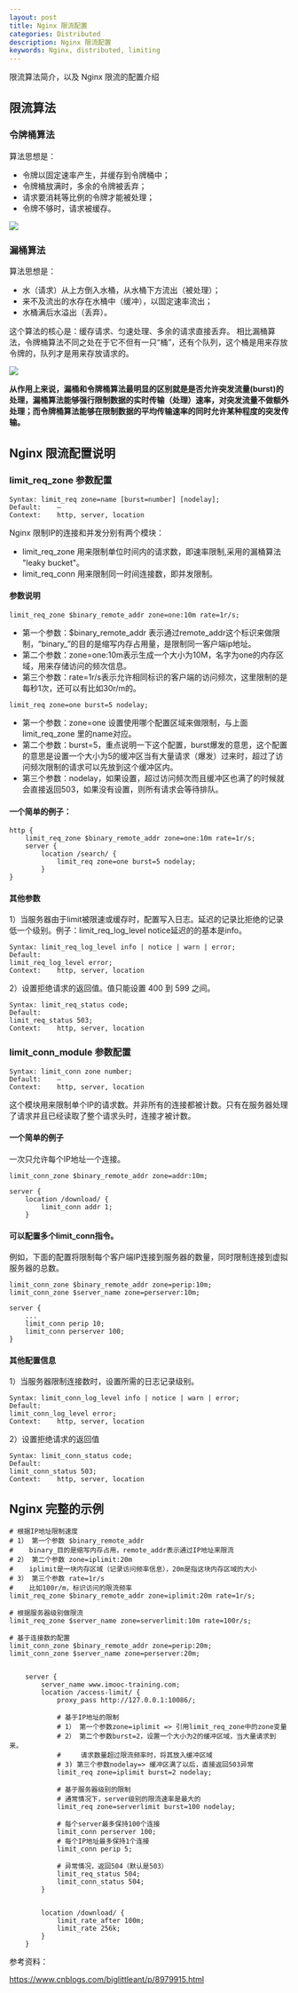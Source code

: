 ```yaml
---
layout: post
title: Nginx 限流配置
categories: Distributed
description: Nginx 限流配置
keywords: Nginx, distributed, limiting
---
```


限流算法简介，以及 Nginx 限流的配置介绍

## 限流算法

### 令牌桶算法

算法思想是：

- 令牌以固定速率产生，并缓存到令牌桶中；
- 令牌桶放满时，多余的令牌被丢弃；
- 请求要消耗等比例的令牌才能被处理；
- 令牌不够时，请求被缓存。

![](/images/posts/distributed/令牌桶算法1.png)


### 漏桶算法

算法思想是：

- 水（请求）从上方倒入水桶，从水桶下方流出（被处理）；
- 来不及流出的水存在水桶中（缓冲），以固定速率流出；
- 水桶满后水溢出（丢弃）。

这个算法的核心是：缓存请求、匀速处理、多余的请求直接丢弃。
相比漏桶算法，令牌桶算法不同之处在于它不但有一只“桶”，还有个队列，这个桶是用来存放令牌的，队列才是用来存放请求的。

![](/images/posts/distributed/漏桶算法1.png)


**从作用上来说，漏桶和令牌桶算法最明显的区别就是是否允许突发流量(burst)的处理，漏桶算法能够强行限制数据的实时传输（处理）速率，对突发流量不做额外处理；而令牌桶算法能够在限制数据的平均传输速率的同时允许某种程度的突发传输。**



## Nginx 限流配置说明

### limit_req_zone 参数配置

```
Syntax:	limit_req zone=name [burst=number] [nodelay];
Default:	—
Context:	http, server, location
```

Nginx 限制IP的连接和并发分别有两个模块：
- limit_req_zone 用来限制单位时间内的请求数，即速率限制,采用的漏桶算法 "leaky bucket"。
- limit_req_conn 用来限制同一时间连接数，即并发限制。

#### 参数说明
```
limit_req_zone $binary_remote_addr zone=one:10m rate=1r/s;
```
- 第一个参数：$binary_remote_addr 表示通过remote_addr这个标识来做限制，“binary_”的目的是缩写内存占用量，是限制同一客户端ip地址。
- 第二个参数：zone=one:10m表示生成一个大小为10M，名字为one的内存区域，用来存储访问的频次信息。
- 第三个参数：rate=1r/s表示允许相同标识的客户端的访问频次，这里限制的是每秒1次，还可以有比如30r/m的。


```
limit_req zone=one burst=5 nodelay;
```
- 第一个参数：zone=one 设置使用哪个配置区域来做限制，与上面limit_req_zone 里的name对应。
- 第二个参数：burst=5，重点说明一下这个配置，burst爆发的意思，这个配置的意思是设置一个大小为5的缓冲区当有大量请求（爆发）过来时，超过了访问频次限制的请求可以先放到这个缓冲区内。
- 第三个参数：nodelay，如果设置，超过访问频次而且缓冲区也满了的时候就会直接返回503，如果没有设置，则所有请求会等待排队。


#### 一个简单的例子：
```
http {
    limit_req_zone $binary_remote_addr zone=one:10m rate=1r/s;
    server {
        location /search/ {
            limit_req zone=one burst=5 nodelay;
        }
} 
```


#### 其他参数

1）当服务器由于limit被限速或缓存时，配置写入日志。延迟的记录比拒绝的记录低一个级别。例子：limit_req_log_level notice延迟的的基本是info。

```
Syntax:	limit_req_log_level info | notice | warn | error;
Default:	
limit_req_log_level error;
Context:	http, server, location
```
2）设置拒绝请求的返回值。值只能设置 400 到 599 之间。

```
Syntax:	limit_req_status code;
Default:	
limit_req_status 503;
Context:	http, server, location
```



### limit_conn_module 参数配置

```
Syntax:	limit_conn zone number;
Default:	—
Context:	http, server, location
```

这个模块用来限制单个IP的请求数。并非所有的连接都被计数。只有在服务器处理了请求并且已经读取了整个请求头时，连接才被计数。

#### 一个简单的例子

一次只允许每个IP地址一个连接。
```
limit_conn_zone $binary_remote_addr zone=addr:10m;

server {
    location /download/ {
        limit_conn addr 1;
    }
```


#### 可以配置多个limit_conn指令。

例如，下面的配置将限制每个客户端IP连接到服务器的数量，同时限制连接到虚拟服务器的总数。
```
limit_conn_zone $binary_remote_addr zone=perip:10m;
limit_conn_zone $server_name zone=perserver:10m;

server {
    ...
    limit_conn perip 10;
    limit_conn perserver 100;
}
```

#### 其他配置信息

1）当服务器限制连接数时，设置所需的日志记录级别。
```
Syntax:	limit_conn_log_level info | notice | warn | error;
Default:	
limit_conn_log_level error;
Context:	http, server, location
```

2）设置拒绝请求的返回值
```
Syntax:	limit_conn_status code;
Default:	
limit_conn_status 503;
Context:	http, server, location
```




## Nginx 完整的示例
```
# 根据IP地址限制速度
# 1） 第一个参数 $binary_remote_addr
#    binary_目的是缩写内存占用，remote_addr表示通过IP地址来限流
# 2） 第二个参数 zone=iplimit:20m
#    iplimit是一块内存区域（记录访问频率信息），20m是指这块内存区域的大小
# 3） 第三个参数 rate=1r/s
#    比如100r/m，标识访问的限流频率
limit_req_zone $binary_remote_addr zone=iplimit:20m rate=1r/s;

# 根据服务器级别做限流
limit_req_zone $server_name zone=serverlimit:10m rate=100r/s;

# 基于连接数的配置
limit_conn_zone $binary_remote_addr zone=perip:20m;
limit_conn_zone $server_name zone=perserver:20m;


    server {
        server_name www.imooc-training.com;
        location /access-limit/ {
            proxy_pass http://127.0.0.1:10086/;

            # 基于IP地址的限制
            # 1） 第一个参数zone=iplimit => 引用limit_req_zone中的zone变量
            # 2） 第二个参数burst=2，设置一个大小为2的缓冲区域，当大量请求到来。
            #     请求数量超过限流频率时，将其放入缓冲区域
            # 3) 第三个参数nodelay=> 缓冲区满了以后，直接返回503异常
            limit_req zone=iplimit burst=2 nodelay;

            # 基于服务器级别的限制
            # 通常情况下，server级别的限流速率是最大的
            limit_req zone=serverlimit burst=100 nodelay;

            # 每个server最多保持100个连接
            limit_conn perserver 100;
            # 每个IP地址最多保持1个连接
            limit_conn perip 5;

            # 异常情况，返回504（默认是503）
            limit_req_status 504;
            limit_conn_status 504;
        }


        location /download/ {
            limit_rate_after 100m;
            limit_rate 256k;
        }
    }
```




参考资料：

https://www.cnblogs.com/biglittleant/p/8979915.html
